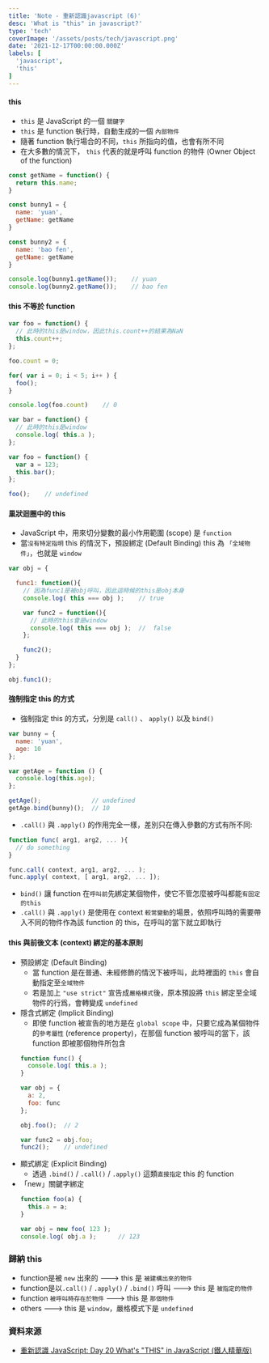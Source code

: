 ```yaml
---
title: 'Note - 重新認識javascript (6)'
desc: 'What is "this" in javascript?'
type: 'tech'
coverImage: '/assets/posts/tech/javascript.png'
date: '2021-12-17T00:00:00.000Z'
labels: [
  'javascript',
  'this'
]
---
```


#### this

- `this` 是 JavaScript 的一個 `關鍵字`
- `this` 是 function 執行時，自動生成的一個 `內部物件`
- 隨著 function 執行場合的不同，`this` 所指向的值，也會有所不同
- 在大多數的情況下， `this` 代表的就是呼叫 function 的物件 (Owner Object of the function)

```javascript
const getName = function() {
  return this.name;
}

const bunny1 = {
  name: 'yuan',
  getName: getName
}

const bunny2 = {
  name: 'bao fen',
  getName: getName
}

console.log(bunny1.getName());    // yuan
console.log(bunny2.getName());    // bao fen
```

#### this 不等於 function

```javascript
var foo = function() {
  // 此時的this是window，因此this.count++的結果為NaN
  this.count++;
};

foo.count = 0;

for( var i = 0; i < 5; i++ ) {
  foo();
}

console.log(foo.count)    // 0
```

```javascript
var bar = function() {
  // 此時的this是window
  console.log( this.a );
};

var foo = function() {
  var a = 123;
  this.bar();
};

foo();    // undefined
```

#### 巢狀迴圈中的 this

- JavaScript 中，用來切分變數的最小作用範圍 (scope) 是 `function`
- 當`沒有特定指明` this 的情況下，預設綁定 (Default Binding) this 為 `「全域物件」`，也就是 `window`

```javascript
var obj = {

  func1: function(){
    // 因為func1是被obj呼叫，因此這時候的this是obj本身
    console.log( this === obj );    // true

    var func2 = function(){
      // 此時的this會是window
      console.log( this === obj );  //  false
    };

    func2();
  }
};

obj.func1();
```

#### 強制指定 this 的方式

- 強制指定 this 的方式，分別是 `call()` 、 `apply()` 以及 `bind()`
```javascript
var bunny = {
  name: 'yuan',
  age: 10
};

var getAge = function () {
  console.log(this.age);
};

getAge();              // undefined
getAge.bind(bunny)();  // 10
```

- `.call()` 與 `.apply()` 的作用完全一樣，差別只在傳入參數的方式有所不同:
```javascript
function func( arg1, arg2, ... ){
  // do something
}

func.call( context, arg1, arg2, ... );
func.apply( context, [ arg1, arg2, ... ]);
```

- `bind()` 讓 function 在`呼叫前`先綁定某個物件，使它不管怎麼被呼叫都能`有固定的this`
- `.call()` 與 `.apply()` 是使用在 context `較常變動`的場景，依照呼叫時的需要帶入不同的物件作為該 function 的 this，在呼叫的當下就立即執行

#### this 與前後文本 (context) 綁定的基本原則

- 預設綁定 (Default Binding)
  - 當 function 是在普通、未經修飾的情況下被呼叫，此時裡面的 `this` 會自動指定至`全域物件`
  - 若是加上 `"use strict"` 宣告成`嚴格模式`後，原本預設將 `this` 綁定至全域物件的行爲，會轉變成 `undefined`
- 隱含式綁定 (Implicit Binding)
  - 即使 function 被宣告的地方是在 `global scope` 中，只要它成為某個物件的`參考屬性` (reference property)，在那個 function 被呼叫的當下，該 function 即被那個物件所包含
  ```javascript
  function func() {
    console.log( this.a );
  }

  var obj = {
    a: 2,
    foo: func
  };

  obj.foo();  // 2

  var func2 = obj.foo;
  func2();    // undefined
  ```
- 顯式綁定 (Explicit Binding)
  - 透過 `.bind()` / `.call()` / `.apply()` 這類`直接指定` this 的 function
- 「new」關鍵字綁定
  ```javascript
  function foo(a) {
    this.a = a;
  }

  var obj = new foo( 123 );
  console.log( obj.a );      // 123
  ```

### 歸納 this

- function是被 `new` 出來的 --->  this 是 `被建構出來的物件`
- function是以`.call()` / `.apply()` / `.bind()` 呼叫 ---> this 是 `被指定的物件`
- function `被呼叫時存在於物件` ---> this 是 `那個物件`
- others ---> this 是 `window`，嚴格模式下是 `undefined`

### 資料來源
- <a href='https://ithelp.ithome.com.tw/articles/10193193' target="_blank">重新認識 JavaScript: Day 20 What's "THIS" in JavaScript (鐵人精華版)</a>